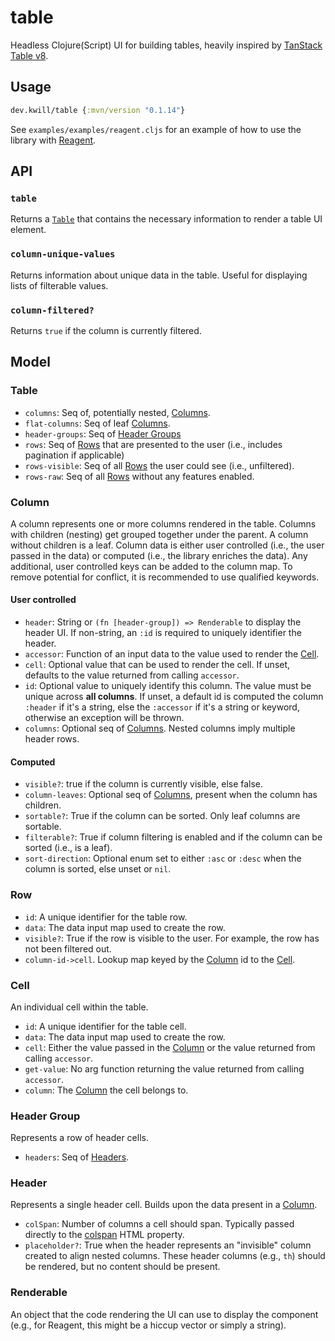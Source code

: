 # table
Headless Clojure(Script) UI for building tables, heavily inspired by [TanStack Table v8](https://github.com/TanStack/table).

## Usage

```clojure
dev.kwill/table {:mvn/version "0.1.14"}
```

See `examples/examples/reagent.cljs` for an example of how to use the library with [Reagent](https://github.com/reagent-project/reagent). 

## API 
### `table`
Returns a [`Table`](#Table) that contains the necessary information to render a table UI element. 

### `column-unique-values`
Returns information about unique data in the table. Useful for displaying lists of filterable values. 

### `column-filtered?` 
Returns `true` if the column is currently filtered.

### 

## Model

### Table 
- `columns`: Seq of, potentially nested, [Columns](#Column). 
- `flat-columns`: Seq of leaf [Columns](#Column).
- `header-groups`: Seq of [Header Groups](#Header-Group)
- `rows`: Seq of [Rows](#Row) that are presented to the user (i.e., includes pagination if applicable)
- `rows-visible`: Seq of all [Rows](#Row) the user could see (i.e., unfiltered).
- `rows-raw`:  Seq of all [Rows](#Row) without any features enabled.
### Column
A column represents one or more columns rendered in the table. Columns with children (nesting) get grouped together under the parent. A column without children is a leaf. Column data is either user controlled (i.e., the user passed in the data) or computed (i.e., the library enriches the data). 
Any additional, user controlled keys can be added to the column map. To remove potential for conflict, it is recommended to use qualified keywords.
#### User controlled
- `header`: String or `(fn [header-group]) => Renderable` to display the header UI. If non-string, an `:id` is required to uniquely identifier the header.
- `accessor`: Function of an input data to the value used to render the [Cell](#Cell).
- `cell`: Optional value that can be used to render the cell. If unset, defaults to the value returned from calling `accessor`. 
- `id`: Optional value to uniquely identify this column. The value must be unique across **all columns**. If unset, a default id is computed the column `:header` if it's a string, else the `:accessor` if it's a string or keyword, otherwise an exception will be thrown. 
- `columns`: Optional seq of [Columns](#Column). Nested columns imply multiple header rows.
#### Computed 
- `visible?`: true if the column is currently visible, else false. 
- `column-leaves`: Optional seq of [Columns](#Column), present when the column has children. 
- `sortable?`: True if the column can be sorted. Only leaf columns are sortable. 
- `filterable?`: True if column filtering is enabled and if the column can be sorted (i.e., is a leaf). 
- `sort-direction`: Optional enum set to either `:asc` or `:desc` when the column is sorted, else unset or `nil`.

### Row
- `id`: A unique identifier for the table row.
- `data`: The data input map used to create the row.
- `visible?`: True if the row is visible to the user. For example, the row has not been filtered out. 
- `column-id->cell`. Lookup map keyed by the [Column](#Column) id to the [Cell](#Cell).

### Cell
An individual cell within the table. 
- `id`: A unique identifier for the table cell. 
- `data`: The data input map used to create the row.
- `cell`: Either the value passed in the [Column](#Column) or the value returned from calling `accessor`.
- `get-value`: No arg function returning the value returned from calling `accessor`. 
- `column`: The [Column](#Column) the cell belongs to.

### Header Group
Represents a row of header cells.
- `headers`: Seq of [Headers](#Header). 

### Header
Represents a single header cell. Builds upon the data present in a [Column](#Column).
- `colSpan`: Number of columns a cell should span. Typically passed directly to the [colspan](https://developer.mozilla.org/en-US/docs/Web/HTML/Element/td#attr-colspan) HTML property.
- `placeholder?`: True when the header represents an "invisible" column created to align nested columns. These header columns (e.g., `th`) should be rendered, but no content should be present.
### Renderable
An object that the code rendering the UI can use to display the component (e.g., for Reagent, this might be a hiccup vector or simply a string).